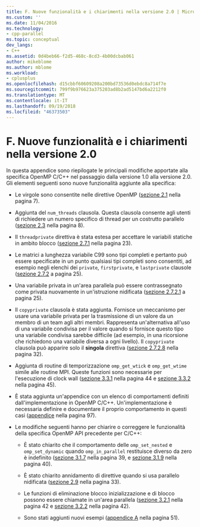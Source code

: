 ```yaml
---
title: F. Nuove funzionalità e i chiarimenti nella versione 2.0 | Microsoft Docs
ms.custom: ''
ms.date: 11/04/2016
ms.technology:
- cpp-parallel
ms.topic: conceptual
dev_langs:
- C++
ms.assetid: 0d4beb66-f2d5-468c-8cd3-4b00dcbab061
author: mikeblome
ms.author: mblome
ms.workload:
- cplusplus
ms.openlocfilehash: d15cbbf60609208a200bd73536d0ebdc8a714f7e
ms.sourcegitcommit: 799f9b976623a375203ad8b2ad5147bd6a2212f0
ms.translationtype: MT
ms.contentlocale: it-IT
ms.lasthandoff: 09/19/2018
ms.locfileid: "46373503"
---
```

# <a name="f-new-features-and-clarifications-in-version-20"></a>F. Nuove funzionalità e i chiarimenti nella versione 2.0

In questa appendice sono riepilogate le principali modifiche apportate alla specifica OpenMP C/C++ nel passaggio dalla versione 1.0 alla versione 2.0. Gli elementi seguenti sono nuove funzionalità aggiunte alla specifica:

- Le virgole sono consentite nelle direttive OpenMP ([sezione 2.1](../../parallel/openmp/2-1-directive-format.md) nella pagina 7).

- Aggiunta del `num_threads` clausola. Questa clausola consente agli utenti di richiedere un numero specifico di thread per un costrutto parallelo ([sezione 2.3](../../parallel/openmp/2-3-parallel-construct.md) nella pagina 8).

- Il `threadprivate` direttiva è stata estesa per accettare le variabili statiche in ambito blocco ([sezione 2.7.1](../../parallel/openmp/2-7-1-threadprivate-directive.md) nella pagina 23).

- Le matrici a lunghezza variabile C99 sono tipi completi e pertanto può essere specificate in un punto qualsiasi tipi completi sono consentiti, ad esempio negli elenchi dei `private`, `firstprivate`, e `lastprivate` clausole ([sezione 2.7.2](../../parallel/openmp/2-7-2-data-sharing-attribute-clauses.md) a pagina 25).

- Una variabile privata in un'area parallela può essere contrassegnato come privata nuovamente in un'istruzione nidificata ([sezione 2.7.2.1](../../parallel/openmp/2-7-2-1-private.md) a pagina 25).

- Il `copyprivate` clausola è stata aggiunta. Fornisce un meccanismo per usare una variabile privata per la trasmissione di un valore da un membro di un team agli altri membri. Rappresenta un'alternativa all'uso di una variabile condivisa per il valore quando si fornisce questo tipo una variabile condivisa sarebbe difficile (ad esempio, in una ricorsione che richiedono una variabile diversa a ogni livello). Il `copyprivate` clausola può apparire solo il **singola** direttiva ([sezione 2.7.2.8](../../parallel/openmp/2-7-2-8-copyprivate.md) nella pagina 32).

- Aggiunta di routine di temporizzazione `omp_get_wtick` e `omp_get_wtime` simile alle routine MPI. Queste funzioni sono necessarie per l'esecuzione di clock wall ([sezione 3.3.1](../../parallel/openmp/3-3-1-omp-get-wtime-function.md) nella pagina 44 e [sezione 3.3.2](../../parallel/openmp/3-3-2-omp-get-wtick-function.md) nella pagina 45).

- È stata aggiunta un'appendice con un elenco di comportamenti definiti dall'implementazione in OpenMP C/C++. Un'implementazione è necessaria definire e documentare il proprio comportamento in questi casi ([appendice](../../parallel/openmp/e-implementation-defined-behaviors-in-openmp-c-cpp.md) nella pagina 97).

- Le modifiche seguenti hanno per chiarire o correggere le funzionalità della specifica OpenMP API precedente per C/C++:

   - È stato chiarito che il comportamento delle `omp_set_nested` e `omp_set_dynamic` quando `omp_in_parallel` restituisce diverso da zero è indefinito ([sezione 3.1.7](../../parallel/openmp/3-1-7-omp-set-dynamic-function.md) nella pagina 39, e [sezione 3.1.9](../../parallel/openmp/3-1-9-omp-set-nested-function.md) nella pagina 40).

   - È stato chiarito annidamento di direttive quando si usa parallelo nidificata ([sezione 2.9](../../parallel/openmp/2-9-directive-nesting.md) nella pagina 33).

   - Le funzioni di eliminazione blocco inizializzazione e di blocco possono essere chiamate in un'area parallela ([sezione 3.2.1](../../parallel/openmp/3-2-1-omp-init-lock-and-omp-init-nest-lock-functions.md) nella pagina 42 e [sezione 3.2.2](../../parallel/openmp/3-2-2-omp-destroy-lock-and-omp-destroy-nest-lock-functions.md) nella pagina 42).

   - Sono stati aggiunti nuovi esempi ([appendice A](../../parallel/openmp/a-examples.md) nella pagina 51).